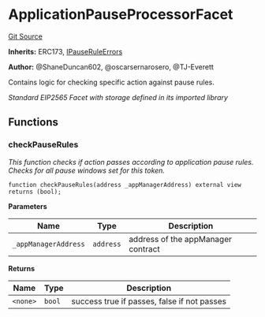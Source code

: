 # ApplicationPauseProcessorFacet
[Git Source](https://github.com/thrackle-io/aquifi-rules-v1/blob/f3f89426d30f93406f5ff447f7284dbf958844b4/src/protocol/economic/ruleProcessor/ApplicationPauseProcessorFacet.sol)

**Inherits:**
ERC173, [IPauseRuleErrors](/src/common/IErrors.sol/interface.IPauseRuleErrors.md)

**Author:**
@ShaneDuncan602, @oscarsernarosero, @TJ-Everett

Contains logic for checking specific action against pause rules.

*Standard EIP2565 Facet with storage defined in its imported library*


## Functions
### checkPauseRules

*This function checks if action passes according to application pause rules. Checks for all pause windows set for this token.*


```solidity
function checkPauseRules(address _appManagerAddress) external view returns (bool);
```
**Parameters**

|Name|Type|Description|
|----|----|-----------|
|`_appManagerAddress`|`address`|address of the appManager contract|

**Returns**

|Name|Type|Description|
|----|----|-----------|
|`<none>`|`bool`|success true if passes, false if not passes|


